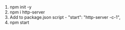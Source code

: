 1. npm init -y
2. npm i http-server
3. Add to package.json script - "start": "http-server -c-1",
4. npm start